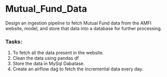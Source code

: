 # Mutual_Fund_Data
Design an ingestion pipeline to fetch Mutual Fund data from the AMFI website, model, and store that data into a database for further processing.

### Tasks:
1. To fetch all the data present in the website.
2. Clean the data using pandas df
3. Store the data in MySql Dabatase.
4. Create an airflow dag to fetch the incremental data every day.

